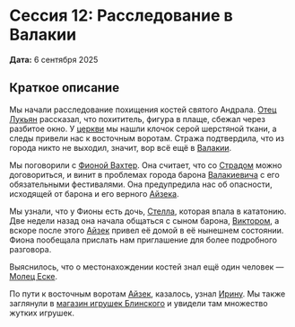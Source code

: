 # Сессия 12: Расследование в Валакии

**Дата:** 6 сентября 2025

## Краткое описание

Мы начали расследование похищения костей святого Андрала. [Отец Лукьян](../characters/npc/father-lucian.md) рассказал, что похититель, фигура в плаще, сбежал через разбитое окно. У [церкви](../locations/st-andrals-church.md) мы нашли клочок серой шерстяной ткани, а следы привели нас к восточным воротам. Стража подтвердила, что из города никто не выходил, значит, вор всё ещё в [Валакии](../locations/vallaki.md).

Мы поговорили с [Фионой Вахтер](../characters/npc/fiona-wachter.md). Она считает, что со [Страдом](../characters/npc/strahd-von-zarovich.md) можно договориться, и винит в проблемах города барона [Валакиевича](../characters/npc/vargas-vallakovich.md) с его обязательными фестивалями. Она предупредила нас об опасности, исходящей от барона и его верного [Айзека](../characters/npc/izek.md).

Мы узнали, что у Фионы есть дочь, [Стелла](../characters/npc/stella-wachter.md), которая впала в кататонию. Две недели назад она начала общаться с сыном барона, [Виктором](../characters/npc/viktor-vallakovich.md), а вскоре после этого [Айзек](../characters/npc/izek.md) привел её домой в её нынешнем состоянии. Фиона пообещала прислать нам приглашение для более подробного разговора.

Выяснилось, что о местонахождении костей знал ещё один человек — [Молец Еске](../characters/npc/molets-yeske.md).

По пути к восточным воротам [Айзек](../characters/npc/izek.md), казалось, узнал [Ирину](../characters/npc/ireena-kolyana.md). Мы также заглянули в [магазин игрушек Блинского](../locations/blinskys-toy-shop.md) и увидели там множество жутких игрушек.

